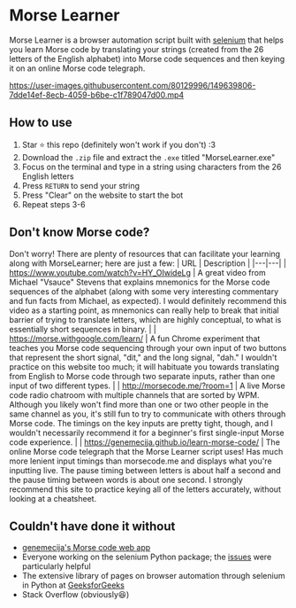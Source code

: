 # Morse Learner
Morse Learner is a browser automation script built with [selenium](https://www.selenium.dev/) that helps you learn Morse code by translating your strings (created from the 26
letters of the English alphabet) into Morse code sequences and then keying it on an online Morse code telegraph. 

https://user-images.githubusercontent.com/80129996/149639806-7dde14ef-8ecb-4059-b6be-c1f789047d00.mp4

## How to use
1. Star :star: this repo (definitely won't work if you don't) :3
2. Download the `.zip` file and extract the `.exe` titled "MorseLearner.exe"
3. Focus on the terminal and type in a string using characters from the 26 English letters
4. Press `RETURN` to send your string
5. Press "Clear" on the website to start the bot
6. Repeat steps 3-6

## Don't know Morse code?
Don't worry! There are plenty of resources that can facilitate your learning along with MorseLearner; here are just a few:
| URL | Description |
|---|---|
| https://www.youtube.com/watch?v=HY_OIwideLg | A great video from Michael "Vsauce" Stevens that explains mnemonics for the Morse code sequences of the alphabet (along with some very interesting commentary and fun facts from Michael, as expected). I would definitely recommend this video as a starting point, as mnemonics can really help to break that initial barrier of trying to translate letters, which are highly conceptual, to what is essentially short sequences in binary. |
| https://morse.withgoogle.com/learn/ | A fun Chrome experiment that teaches you Morse code sequencing through your own input of two buttons that represent the short signal, "dit," and the long signal, "dah." I wouldn't practice on this website too much; it will habituate you towards translating from English to Morse code through two separate inputs, rather than one input of two different types. |
| http://morsecode.me/?room=1 | A live Morse code radio chatroom with multiple channels that are sorted by WPM. Although you likely won't find more than one or two other people in the same channel as you, it's still fun to try to communicate with others through Morse code. The timings on the key inputs are pretty tight, though, and I wouldn't necessarily recommend it for a beginner's first single-input Morse code experience. |
| https://genemecija.github.io/learn-morse-code/ | The online Morse code telegraph that the Morse Learner script uses! Has much more lenient input timings than morsecode.me and displays what you're inputting live. The pause timing between letters is about half a second and the pause timing between words is about one second. I strongly recommend this site to practice keying all of the letters accurately, without looking at a cheatsheet.

## Couldn't have done it without
- [genemecija's Morse code web app](https://github.com/genemecija/learn-morse-code)
- Everyone working on the selenium Python package; the [issues](https://github.com/SeleniumHQ/selenium/issues) were particularly helpful
- The extensive library of pages on browser automation through selenium in Python at [GeeksforGeeks](https://www.geeksforgeeks.org/browser-automation-using-selenium/)
- Stack Overflow (obviously:laughing:)
